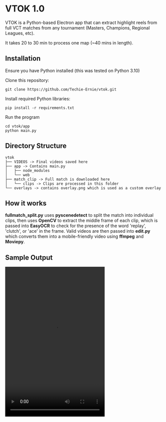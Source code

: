# VTOK 1.0 
VTOK is a Python-based Electron app that can extract highlight reels from full VCT matches from any tournament (Masters, Champions, Regional Leagues, etc).

It takes 20 to 30 min to process one map (~40 mins in length).

## Installation
Ensure you have Python installed (this was tested on Python 3.10)


Clone this repository:

    git clone https://github.com/Techie-Ernie/vtok.git

Install required Python libraries:

    pip install -r requirements.txt

Run the program 
    
    cd vtok/app
    python main.py


## Directory Structure
    vtok
    ├── VIDEOS -> Final videos saved here
    ├── app -> Contains main.py
    │   ├── node_modules
    │   └── web 
    ├── match_clip -> Full match is downloaded here
    │   └── clips -> Clips are processed in this folder
    └── overlays -> contains overlay.png which is used as a custom overlay
    



## How it works
**fullmatch_split.py** uses **pyscenedetect** to split the match into individual clips, then uses **OpenCV** to extract the middle frame of each clip, which is passed into **EasyOCR** to check for the presence of the word 'replay', 'clutch', or 'ace' in the frame. Valid videos are then passed into **edit.py** which converts them into a mobile-friendly video using **ffmpeg** and **Moviepy**.

## Sample Output
<video src="/mnt/d/vtok/VIDEOS/PRX vs. G2 - VCT Masters Shanghai - Playoffs - Map 1_2_out.mp4" width="320" height="480" controls></video>